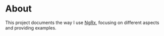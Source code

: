 # About

This project documents the way I use [NgRx](https://ngrx.io/),
focusing on different aspects and providing examples.
